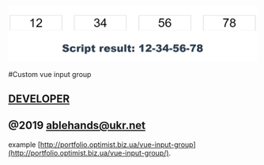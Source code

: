 
[![](https://github.com/sobchenyuk/vue-input-group/blob/master/vue-input-group.png)](http://portfolio.optimist.biz.ua/vue-input-group)

#Custom vue input group

[DEVELOPER](http://portfolio.optimist.biz.ua)
-
@2019 ablehands@ukr.net
-
example [http://portfolio.optimist.biz.ua/vue-input-group](http://portfolio.optimist.biz.ua/vue-input-group/).

